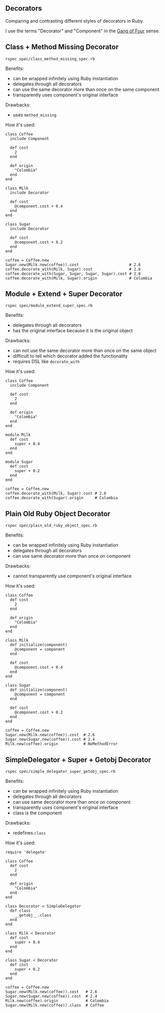 Decorators
----------

Comparing and contrasting different styles of decorators in Ruby.

I use the terms "Decorator" and "Component" in the [Gang of Four](http://www.amazon.com/Design-Patterns-Elements-Reusable-Object-Oriented/dp/0201633612) sense.

Class + Method Missing Decorator
--------------------------------

    rspec spec/class_method_missing_spec.rb

Benefits:

* can be wrapped infinitely using Ruby instantiation
* delegates through all decorators
* can use the same decorator more than once on the same component
* transparently uses component's original interface

Drawbacks:

* uses `method_missing`

How it's used:

    class Coffee
      include Component

      def cost
        2
      end

      def origin
        "Colombia"
      end
    end

    class Milk
      include Decorator

      def cost
        @component.cost + 0.4
      end
    end

    class Sugar
      include Decorator

      def cost
        @component.cost + 0.2
      end
    end

    coffee = Coffee.new
    Sugar.new(Milk.new(coffee)).cost                      # 2.6
    coffee.decorate_with(Milk, Sugar).cost                # 2.6
    coffee.decorate_with(Sugar, Sugar, Sugar, Sugar).cost # 2.8
    coffee.decorate_with(Milk, Sugar).origin              # Columbia

Module + Extend + Super Decorator
---------------------------------

    rspec spec/module_extend_super_spec.rb

Benefits:

* delegates through all decorators
* has the original interface because it is the original object

Drawbacks:

* can not use the same decorator more than once on the same object
* difficult to tell which decorator added the functionality
* requires DSL like `decorate_with`

How it's used:

    class Coffee
      include Component

      def cost
        2
      end

      def origin
        "Colombia"
      end
    end

    module Milk
      def cost
        super + 0.4
      end
    end

    module Sugar
      def cost
        super + 0.2
      end
    end

    coffee = Coffee.new
    coffee.decorate_with(Milk, Sugar).cost # 2.6
    coffee.decorate_with(Sugar).origin     # Columbia

Plain Old Ruby Object Decorator
-------------------------------

    rspec spec/plain_old_ruby_object_spec.rb

Benefits:

* can be wrapped infinitely using Ruby instantiation
* delegates through all decorators
* can use same decorator more than once on component

Drawbacks:

* cannot transparently use component's original interface

How it's used:

    class Coffee
      def cost
        2
      end

      def origin
        "Colombia"
      end
    end

    class Milk
      def initialize(component)
        @component = component
      end

      def cost
        @component.cost + 0.4
      end
    end

    class Sugar
      def initialize(component)
        @component = component
      end

      def cost
        @component.cost + 0.2
      end
    end

    coffee = Coffee.new
    Sugar.new(Milk.new(coffee)).cost  # 2.6
    Sugar.new(Sugar.new(coffee)).cost # 2.4
    Milk.new(coffee).origin           # NoMethodError

SimpleDelegator + Super + Getobj Decorator
---------------------------------

    rspec spec/simple_delegator_super_getobj_spec.rb

Benefits:

* can be wrapped infinitely using Ruby instantiation
* delegates through all decorators
* can use same decorator more than once on component
* transparently uses component's original interface
* class is the component

Drawbacks:

* redefines `class`

How it's used:

    require 'delegate'

    class Coffee
      def cost
        2
      end

      def origin
        "Colombia"
      end
    end

    class Decorator < SimpleDelegator
      def class
        __getobj__.class
      end
    end

    class Milk < Decorator
      def cost
        super + 0.4
      end
    end

    class Sugar < Decorator
      def cost
        super + 0.2
      end
    end

    coffee = Coffee.new
    Sugar.new(Milk.new(coffee)).cost   # 2.6
    Sugar.new(Sugar.new(coffee)).cost  # 2.4
    Milk.new(coffee).origin            # Colombia
    Sugar.new(Milk.new(coffee)).class  # Coffee

